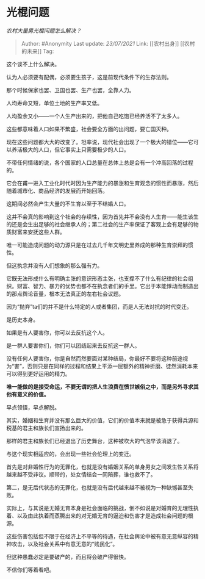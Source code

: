 # 光棍问题
*农村大量男光棍问题怎么解决？*

> Author: #Anonymity
> Last update: *23/07/2021*
> Link: [[农村出身]]  [[农村的未来]]
> Tag:

这个谈不上什么解决。

认为人必须要有配偶，必须要生孩子，这是前现代条件下的生存法则。

那个时候保家也罢、卫国也罢、生产也罢，全靠人力。

人均寿命又短，单位土地的生产率又低。

人均盈余又小——一个人生产出来的，把他自己吃饱已经养活不了太多人。

这些都意味着人口如果不繁盛，社会要全方面的出问题，要亡国灭种。

现在这些问题都大大的改变了。坦率说，现代社会出现了一个极大的错位——它可以养活极大的人口，但它事实上只需要极少的人口。

不带任何情绪的说，各个国家的人口总量在总体上总是会有一个冲高回落的过程的。

它会在甫一进入工业化时代时因为生产能力的暴涨和生育观念的惯性而暴涨，然后随着城市化、商品经济的发展而开始回落。

这期间必然会产生大量的不生育以至于不结婚人口。

这并不会真的影响到这个社会的存续性，因为首先并不会没有人生育——能生该生的还是会生出足够的社会继承人的；第二社会的生产率保证了客观上会有足够的物质财富来安抚这些人群。

唯一可能造成问题的动力源只是在过去几千年文明史里养成的那种生育崇拜的惯性。

但这执念并没有人们想象的那么强有力。

它既无法形成什么有明确主张的意识形态主张，也支撑不了什么有纪律的社会组织。财富、智力、暴力的优势也都不在执念者们的手里。它出于本能悸动而制造出的那点舆论音量，根本无法真正的左右社会议题。

因为“抛弃”ta们的并不是什么特定的人或者集团，而是人无法对抗的时代变迁。

是历史本身。

如果是有人要害你，你可以去反抗这个人。

是一群人要害你们，你们可以团结起来去反抗这一群人。

没有任何人要害你，你是自然而然要面对某种结局，你最好不要将这种前途视为“害”，否则只是在同样的过程和结果上平添一层额外的精神折磨、徒然消耗本来可以得到更好运用的精力。

**唯一能做的是接受命运，不要无谓的把人生浪费在愤世嫉俗之中，而是另外寻求其他有意义的价值。**

早点领悟，早点解脱。

其实，婚姻和生育并没有那么巨大的价值，它们的价值本来就是被急于获得兵源和税基的君主和族长们宣扬出来的。

那样的君主和族长们已经退出了历史舞台，这种被吹大的气泡早该消退了。

与这个现实相适应的，会出现一些社会伦理上的变迁。

首先是对非婚性行为的无罪化，也就是没有婚姻关系的单身男女之间发生性关系将越来越不受非议。顺带的，处女情结会一同陪葬，谁也救不了。

第二，是无后代状态的无罪化，也就是没有后代越来越不被视为一种缺憾甚至失败。

实际上，与其说是无婚无育本身是社会面临的挑战，倒不如说是对婚育的无理性执着、以及由此执着而蒸腾出来的对无婚无育的逼迫和伤害才是造成社会问题的根源。

这些伤害包括但不限于在经济上不平等的待遇，在社会舆论中被有意无意纵容的精神攻击，以及社会关系中有意无意的“贱民化”。

但这种愚蠢必定是要破产的，而且将会破产得很快。

不信你们等着看吧。
